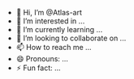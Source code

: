 - 👋 Hi, I’m @Atlas-art
- 👀 I’m interested in ...
- 🌱 I’m currently learning ...
- 💞️ I’m looking to collaborate on ...
- 📫 How to reach me ...
- 😄 Pronouns: ...
- ⚡ Fun fact: ...

<!---
👋 Hi, I’m @Atlas-art
- 👀 I’m interested in exploring the intersection of music and technology.
- 🌱 I’m currently learning Python and JavaScript.
- 💞️ I’m looking to collaborate on open-source music projects.
- 📫 How to reach me: atlas.art@example.com
- 😄 Pronouns: they/them
- ⚡ Fun fact: I can play five musical instruments!

